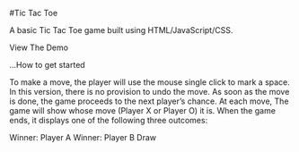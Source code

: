 #Tic Tac Toe

A basic Tic Tac Toe game built using HTML/JavaScript/CSS. 

View The Demo

...How to get started

To make a move, the player will use the mouse single click to mark a space. In this version, there is no provision to undo the move. As soon as the move is done, the game proceeds to the next player’s chance.
At each move, The game will show whose move (Player X or Player O) it is. When the game ends, it displays one of the following three outcomes:

Winner: Player A
Winner: Player B
Draw
